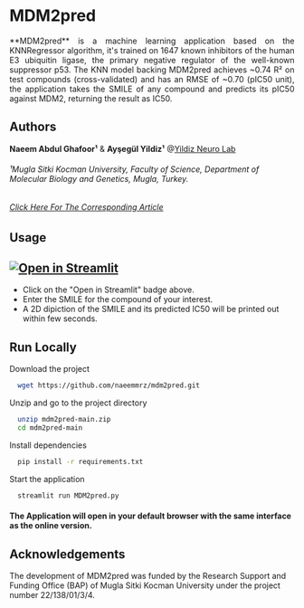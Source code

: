 # MDM2pred
<div style="text-align: justify"> 
**MDM2pred** is a machine learning application based on the KNNRegressor algorithm, it's trained on 1647 known inhibitors of the human E3 ubiquitin ligase, the primary negative regulator of the well-known suppressor p53. The KNN model backing MDM2pred achieves ~0.74 R² on test compounds (cross-validated) and has an RMSE of ~0.70 (pIC50 unit), the application takes the SMILE of any compound and predicts its pIC50 against MDM2, returning the result as IC50.
</div>

## Authors
**Naeem Abdul Ghafoor¹** & **Ayşegül Yildiz¹** @[Yildiz Neuro Lab](https://ynlab.mu.edu.tr/en)
###### ¹Mugla Sitki Kocman University, Faculty of Science, Department of Molecular Biology and Genetics, Mugla, Turkey.
###### [Click Here For The Corresponding Article](https://)

## Usage
## [![Open in Streamlit](https://static.streamlit.io/badges/streamlit_badge_black_white.svg)](https://share.streamlit.io/naeemmrz/maspa.py/main/MasPA.py)
- Click on the "Open in Streamlit" badge above. 
- Enter the SMILE for the compound of your interest.
- A 2D dipiction of the SMILE and its predicted IC50 will be printed out within few seconds.
  
## Run Locally
Download the project

```bash
  wget https://github.com/naeemmrz/mdm2pred.git
```

Unzip and go to the project directory

```bash
  unzip mdm2pred-main.zip
  cd mdm2pred-main
```

Install dependencies

```bash
  pip install -r requirements.txt
```

Start the application

```bash
  streamlit run MDM2pred.py
```

#### The Application will open in your default browser with the same interface as the online version.
  
## Acknowledgements
The development of MDM2pred was funded by the Research Support and Funding Office (BAP) of Mugla Sitki Kocman University under the project number 22/138/01/3/4.
